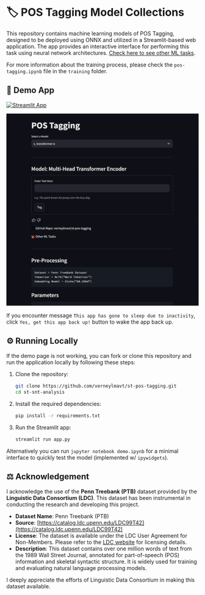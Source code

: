 # 🏷️ POS Tagging Model Collections

This repository contains machine learning models of POS Tagging, designed to be deployed using ONNX and utilized in a Streamlit-based web application. The app provides an interactive interface for performing this task using neural network architectures. [Check here to see other ML tasks](https://github.com/verneylmavt/ml-model).

For more information about the training process, please check the `pos-tagging.ipynb` file in the `training` folder.

## 🎈 Demo App

[![Streamlit App](https://static.streamlit.io/badges/streamlit_badge_black_white.svg)](https://verneylogyt-pos-tagging.streamlit.app/)

![Demo GIF](https://github.com/verneylmavt/st-pos-tagging/blob/main/assets/demo.gif)

If you encounter message `This app has gone to sleep due to inactivity`, click `Yes, get this app back up!` button to wake the app back up.

<!-- [https://verneylogyt.streamlit.app/](https://verneylogyt.streamlit.app/) -->

## ⚙️ Running Locally

If the demo page is not working, you can fork or clone this repository and run the application locally by following these steps:

<!-- ### Prerequisites

Ensure you have the following installed:

- Python 3.8 or later
- pip (Python Package Installer)

### Installation Steps -->

1. Clone the repository:

   ```bash
   git clone https://github.com/verneylmavt/st-pos-tagging.git
   cd st-snt-analysis
   ```

2. Install the required dependencies:

   ```bash
   pip install -r requirements.txt
   ```

3. Run the Streamlit app:
   ```bash
   streamlit run app.py
   ```

Alternatively you can run `jupyter notebook demo.ipynb` for a minimal interface to quickly test the model (implemented w/ `ipywidgets`).

## ⚖️ Acknowledgement

I acknowledge the use of the **Penn Treebank (PTB)** dataset provided by the **Linguistic Data Consortium (LDC)**. This dataset has been instrumental in conducting the research and developing this project.

- **Dataset Name**: Penn Treebank (PTB)
- **Source**: [https://catalog.ldc.upenn.edu/LDC99T42](https://catalog.ldc.upenn.edu/LDC99T42)
- **License**: The dataset is available under the LDC User Agreement for Non-Members. Please refer to the [LDC website](https://www.ldc.upenn.edu/) for licensing details.
- **Description**: This dataset contains over one million words of text from the 1989 Wall Street Journal, annotated for part-of-speech (POS) information and skeletal syntactic structure. It is widely used for training and evaluating natural language processing models.

I deeply appreciate the efforts of Linguistic Data Consortium in making this dataset available.
